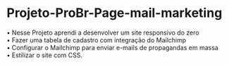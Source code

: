 # Projeto-ProBr-Page-mail-marketing

•	Nesse Projeto aprendi a desenvolver um site responsivo do zero 
<br>
•	Fazer uma tabela de cadastro com integração do Mailchimp
<br>
•	Configurar o Mailchimp para enviar e-mails de propagandas em massa
<br>
•	Estilizar o site com CSS.  

